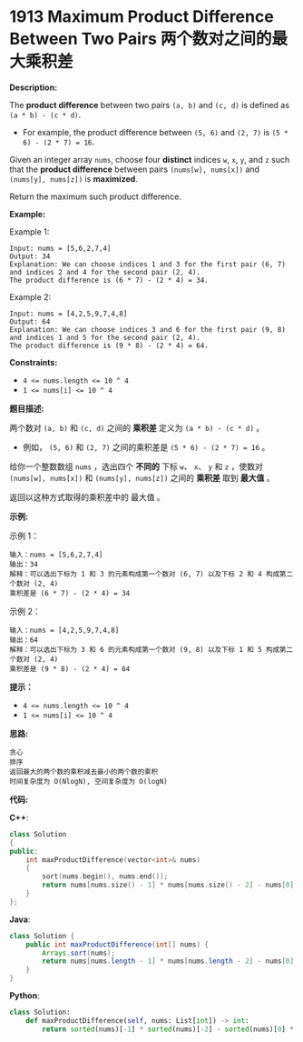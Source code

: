 # 1913 Maximum Product Difference Between Two Pairs 两个数对之间的最大乘积差

__Description:__

The __product difference__ between two pairs `(a, b)` and `(c, d)` is defined as `(a * b) - (c * d)`.

- For example, the product difference between `(5, 6)` and `(2, 7)` is `(5 * 6) - (2 * 7) = 16`.

Given an integer array `nums`, choose four __distinct__ indices `w`, `x`, `y`, and `z` such that the __product difference__ between pairs `(nums[w], nums[x])` and `(nums[y], nums[z])` is __maximized__.

Return the maximum such product difference.

__Example:__

Example 1:

```text
Input: nums = [5,6,2,7,4]
Output: 34
Explanation: We can choose indices 1 and 3 for the first pair (6, 7) and indices 2 and 4 for the second pair (2, 4).
The product difference is (6 * 7) - (2 * 4) = 34.
```

Example 2:

```text
Input: nums = [4,2,5,9,7,4,8]
Output: 64
Explanation: We can choose indices 3 and 6 for the first pair (9, 8) and indices 1 and 5 for the second pair (2, 4).
The product difference is (9 * 8) - (2 * 4) = 64.
```

__Constraints:__

- `4 <= nums.length <= 10 ^ 4`
- `1 <= nums[i] <= 10 ^ 4`

__题目描述:__

两个数对 `(a, b)` 和 `(c, d)` 之间的 __乘积差__ 定义为 `(a * b) - (c * d)` 。

- 例如， `(5, 6)` 和 `(2, 7)` 之间的乘积差是 `(5 * 6) - (2 * 7) = 16` 。

给你一个整数数组 `nums` ，选出四个 __不同的__ 下标 `w`、 `x`、 `y` 和 `z` ，使数对 `(nums[w], nums[x])` 和 `(nums[y], nums[z])` 之间的 __乘积差__ 取到 __最大值__ 。

返回以这种方式取得的乘积差中的 最大值 。

__示例:__

示例 1：

```text
输入：nums = [5,6,2,7,4]
输出：34
解释：可以选出下标为 1 和 3 的元素构成第一个数对 (6, 7) 以及下标 2 和 4 构成第二个数对 (2, 4)
乘积差是 (6 * 7) - (2 * 4) = 34
```

示例 2：

```text
输入：nums = [4,2,5,9,7,4,8]
输出：64
解释：可以选出下标为 3 和 6 的元素构成第一个数对 (9, 8) 以及下标 1 和 5 构成第二个数对 (2, 4)
乘积差是 (9 * 8) - (2 * 4) = 64
```

__提示：__

- `4 <= nums.length <= 10 ^ 4`
- `1 <= nums[i] <= 10 ^ 4`

__思路:__

```text
贪心
排序
返回最大的两个数的乘积减去最小的两个数的乘积
时间复杂度为 O(NlogN), 空间复杂度为 O(logN)
```

__代码:__

__C++__:

```C++
class Solution 
{
public:
    int maxProductDifference(vector<int>& nums) 
    {
        sort(nums.begin(), nums.end());
        return nums[nums.size() - 1] * nums[nums.size() - 2] - nums[0] * nums[1];
    }
};
```

__Java__:

```Java
class Solution {
    public int maxProductDifference(int[] nums) {
        Arrays.sort(nums);
        return nums[nums.length - 1] * nums[nums.length - 2] - nums[0] * nums[1];
    }
}
```

__Python__:

```Python
class Solution:
    def maxProductDifference(self, nums: List[int]) -> int:
        return sorted(nums)[-1] * sorted(nums)[-2] - sorted(nums)[0] * sorted(nums)[1]
```
